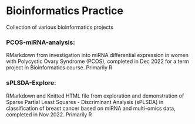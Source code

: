 # Bioinformatics Practice
Collection of various bioinformatics projects

### PCOS-miRNA-analysis:
RMarkdown from investigation into miRNA differential expression in women with Polycystic Ovary Syndrome (PCOS), completed in Dec 2022 for a term project in Bioinformatics course. Primarily R

### sPLSDA-Explore:
RMarkdown and Knitted HTML file from exploration and demonstration of Sparse Partial Least Squares - Discriminant Analysis (sPLSDA) in classification of breast cancer based on miRNA and multi-omics data, completed in Nov 2022. Primarily R


